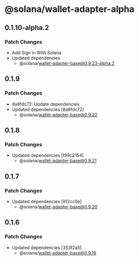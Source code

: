 # @solana/wallet-adapter-alpha

## 0.1.10-alpha.2

### Patch Changes

-   Add Sign in With Solana
-   Updated dependencies
    -   @solana/wallet-adapter-base@0.9.23-alpha.2

## 0.1.9

### Patch Changes

-   8a8fdc72: Update dependencies
-   Updated dependencies [8a8fdc72]
    -   @solana/wallet-adapter-base@0.9.22

## 0.1.8

### Patch Changes

-   Updated dependencies [f99c2154]
    -   @solana/wallet-adapter-base@0.9.21

## 0.1.7

### Patch Changes

-   Updated dependencies [912cc0e]
    -   @solana/wallet-adapter-base@0.9.20

## 0.1.6

### Patch Changes

-   Updated dependencies [353f2a5]
    -   @solana/wallet-adapter-base@0.9.19
